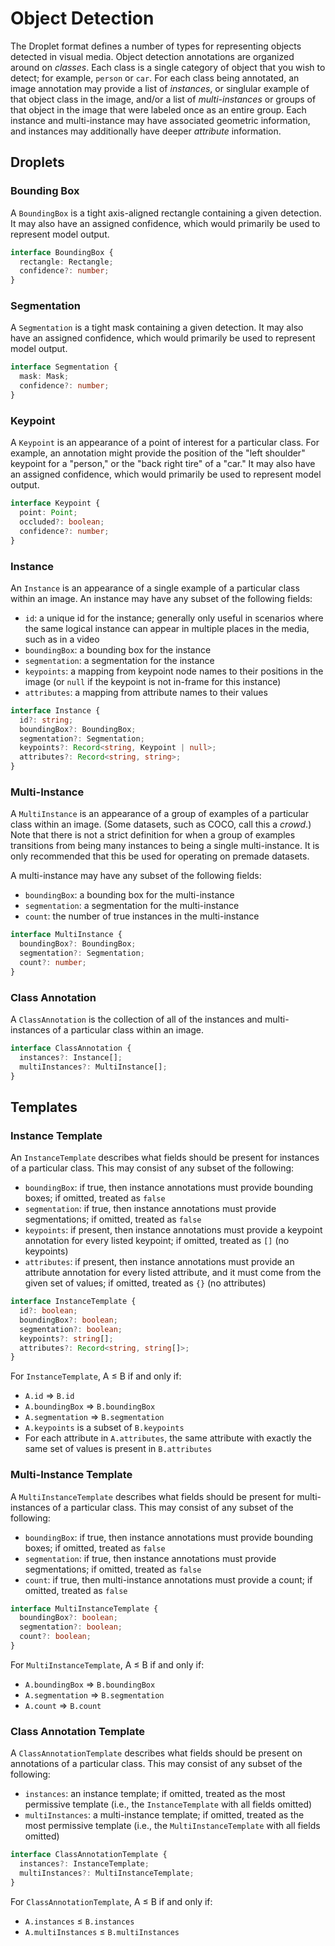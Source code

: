 # Object Detection

The Droplet format defines a number of types for representing objects detected in visual media.  Object detection annotations are organized around on _classes_.  Each class is a single category of object that you wish to detect; for example, `person` or `car`.  For each class being annotated, an image annotation may provide a list of _instances_, or singlular example of that object class in the image, and/or a list of _multi-instances_ or groups of that object in the image that were labeled once as an entire group.  Each instance and multi-instance may have associated geometric information, and instances may additionally have deeper _attribute_ information.

## Droplets

### Bounding Box

A `BoundingBox` is a tight axis-aligned rectangle containing a given detection.  It may also have an assigned confidence, which would primarily be used to represent model output.

```ts
interface BoundingBox {
  rectangle: Rectangle;
  confidence?: number;
}
```

### Segmentation

A `Segmentation` is a tight mask containing a given detection.  It may also have an assigned confidence, which would primarily be used to represent model output.

```ts
interface Segmentation {
  mask: Mask;
  confidence?: number;
}
```

### Keypoint

A `Keypoint` is an appearance of a point of interest for a particular class.  For example, an annotation might provide the position of the "left shoulder" keypoint for a "person," or the "back right tire" of a "car."  It may also have an assigned confidence, which would primarily be used to represent model output.

```ts
interface Keypoint {
  point: Point;
  occluded?: boolean;
  confidence?: number;
}
```

### Instance

An `Instance` is an appearance of a single example of a particular class within an image.  An instance may have any subset of the following fields:

- `id`: a unique id for the instance; generally only useful in scenarios where the same logical instance can appear in multiple places in the media, such as in a video
- `boundingBox`: a bounding box for the instance
- `segmentation`: a segmentation for the instance
- `keypoints`: a mapping from keypoint node names to their positions in the image (or `null` if the keypoint is not in-frame for this instance)
- `attributes`: a mapping from attribute names to their values

```ts
interface Instance {
  id?: string;
  boundingBox?: BoundingBox;
  segmentation?: Segmentation;
  keypoints?: Record<string, Keypoint | null>;
  attributes?: Record<string, string>;
}
```

### Multi-Instance

A `MultiInstance` is an appearance of a group of examples of a particular class within an image.  (Some datasets, such as COCO, call this a _crowd_.)  Note that there is not a strict definition for when a group of examples transitions from being many instances to being a single multi-instance.  It is only recommended that this be used for operating on premade datasets.

A multi-instance may have any subset of the following fields:

- `boundingBox`: a bounding box for the multi-instance
- `segmentation`: a segmentation for the multi-instance
- `count`: the number of true instances in the multi-instance

```ts
interface MultiInstance {
  boundingBox?: BoundingBox;
  segmentation?: Segmentation;
  count?: number;
}
```

### Class Annotation

A `ClassAnnotation` is the collection of all of the instances and multi-instances of a particular class within an image.

```ts
interface ClassAnnotation {
  instances?: Instance[];
  multiInstances?: MultiInstance[];
}
```

## Templates

### Instance Template

An `InstanceTemplate` describes what fields should be present for instances of a particular class.  This may consist of any subset of the following:

- `boundingBox`: if true, then instance annotations must provide bounding boxes; if omitted, treated as `false`
- `segmentation`: if true, then instance annotations must provide segmentations; if omitted, treated as `false`
- `keypoints`: if present, then instance annotations must provide a keypoint annotation for every listed keypoint; if omitted, treated as `[]` (no keypoints)
- `attributes`: if present, then instance annotations must provide an attribute annotation for every listed attribute, and it must come from the given set of values; if omitted, treated as `{}` (no attributes)

```ts
interface InstanceTemplate {
  id?: boolean;
  boundingBox?: boolean;
  segmentation?: boolean;
  keypoints?: string[];
  attributes?: Record<string, string[]>;
}
```

For `InstanceTemplate`, A ≤ B if and only if:

- `A.id` ⇒ `B.id`
- `A.boundingBox` ⇒ `B.boundingBox`
- `A.segmentation` ⇒ `B.segmentation`
- `A.keypoints` is a subset of `B.keypoints`
- For each attribute in `A.attributes`, the same attribute with exactly the same set of values is present in `B.attributes`

### Multi-Instance Template

A `MultiInstanceTemplate` describes what fields should be present for multi-instances of a particular class.  This may consist of any subset of the following:

- `boundingBox`: if true, then instance annotations must provide bounding boxes; if omitted, treated as `false`
- `segmentation`: if true, then instance annotations must provide segmentations; if omitted, treated as `false`
- `count`: if true, then multi-instance annotations must provide a count; if omitted, treated as `false`

```ts
interface MultiInstanceTemplate {
  boundingBox?: boolean;
  segmentation?: boolean;
  count?: boolean;
}
```

For `MultiInstanceTemplate`, A ≤ B if and only if:

- `A.boundingBox` ⇒ `B.boundingBox`
- `A.segmentation` ⇒ `B.segmentation`
- `A.count` ⇒ `B.count`

### Class Annotation Template

A `ClassAnnotationTemplate` describes what fields should be present on annotations of a particular class.  This may consist of any subset of the following:

- `instances`: an instance template; if omitted, treated as the most permissive template (i.e., the `InstanceTemplate` with all fields omitted)
- `multiInstances`: a multi-instance template; if omitted, treated as the most permissive template (i.e., the `MultiInstanceTemplate` with all fields omitted)

```ts
interface ClassAnnotationTemplate {
  instances?: InstanceTemplate;
  multiInstances?: MultiInstanceTemplate;
}
```

For `ClassAnnotationTemplate`, A ≤ B if and only if:

- `A.instances` ≤ `B.instances`
- `A.multiInstances` ≤ `B.multiInstances`